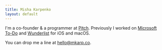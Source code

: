 ```yaml
---
title: Misha Karpenko
layout: default
---
```


I'm a co-founder & a programmer at [Pitch](https://pitch.com). Previously I worked on [Microsoft To-Do](https://to-do.microsoft.com) and [Wunderlist](https://wunderlist.com) for iOS and macOS.

You can drop me a line at [hello@mkarp.co](mailto:hello@mkarp.co).
